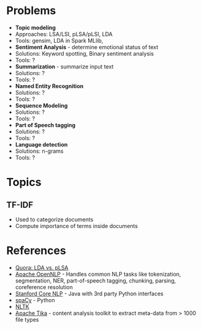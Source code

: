 # Problems
* **Topic modeling**
 * Approaches: LSA/LSI, pLSA/pLSI, LDA
 * Tools: gensim, LDA in Spark MLlib,
* **Sentiment Analysis** - determine emotional status of text
 * Solutions: Keyword spotting, Binary sentiment analysis
 * Tools: ?
* **Summarization** - summarize input text
 * Solutions: ?
 * Tools: ?
* **Named Entity Recognition**
 * Solutions: ?
 * Tools: ?
* **Sequence Modeling**
 * Solutions: ?
 * Tools: ?
* **Part of Speech tagging**
 * Solutions: ?
 * Tools: ?
* **Language detection**
 * Solutions: n-grams
 * Tools: ?

# Topics
## TF-IDF
* Used to categorize documents
* Compute importance of terms inside documents

# References
* [Quora: LDA vs. pLSA ](https://www.quora.com/What-are-the-reasons-to-choose-LDA-over-pLSA-or-vice-versa)
* [Apache OpenNLP](https://opennlp.apache.org/) - Handles common NLP tasks like tokenization, segmentation, NER, part-of-speech tagging, chunking, parsing, coreference resolution
* [Stanford Core NLP](http://stanfordnlp.github.io/CoreNLP/) - Java with 3rd party Python interfaces
* [spaCy](https://spacy.io/) - Python
* [NLTK](http://www.nltk.org/)
* [Apache Tika](https://tika.apache.org/) - content analysis toolkit to extract meta-data from > 1000 file types